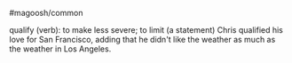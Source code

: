 #magoosh/common

qualify (verb): to make less severe; to limit (a statement) 
Chris qualified his love for San Francisco, adding that he didn't like the weather as much as the weather 
in Los Angeles. 
